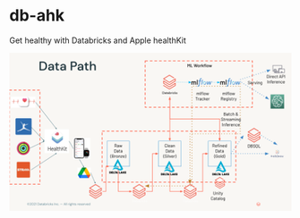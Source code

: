 # db-ahk
Get healthy with Databricks and Apple healthKit



![](https://github.com/jesusr-db/db-ahk/blob/main/images/SkillBuilder_%20DLT_JMR.png)
